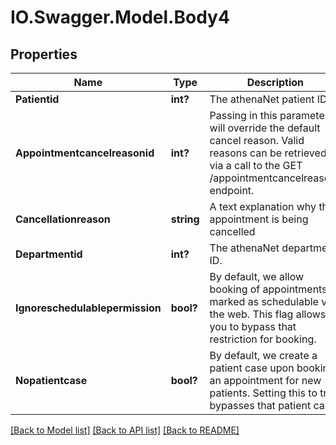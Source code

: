 # IO.Swagger.Model.Body4
## Properties

Name | Type | Description | Notes
------------ | ------------- | ------------- | -------------
**Patientid** | **int?** | The athenaNet patient ID. | 
**Appointmentcancelreasonid** | **int?** | Passing in this parameter will override the default cancel reason. Valid reasons can be retrieved via a call to the GET /appointmentcancelreasons endpoint.  | [optional] 
**Cancellationreason** | **string** | A text explanation why the appointment is being cancelled | [optional] 
**Departmentid** | **int?** | The athenaNet department ID. | [optional] 
**Ignoreschedulablepermission** | **bool?** | By default, we allow booking of appointments marked as schedulable via the web. This flag allows you to bypass that restriction for booking.  | [optional] 
**Nopatientcase** | **bool?** | By default, we create a patient case upon booking an appointment for new patients. Setting this to true bypasses that patient case.  | [optional] 

[[Back to Model list]](../README.md#documentation-for-models) [[Back to API list]](../README.md#documentation-for-api-endpoints) [[Back to README]](../README.md)

